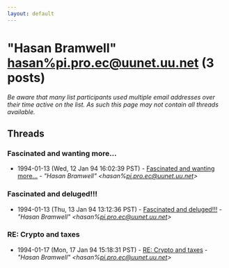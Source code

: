 ```yaml
---
layout: default
---
```


# "Hasan Bramwell" <hasan%pi.pro.ec@uunet.uu.net> (3 posts)

_Be aware that many list participants used multiple email addresses over their time active on the list. As such this page may not contain all threads available._

## Threads

### Fascinated and wanting more...
+ 1994-01-13 (Wed, 12 Jan 94 16:02:39 PST) - [Fascinated and wanting more...](/archive/1994/01/61ff19ee8fe985ad07c205c928e8340702e11ba97ab3f5d3a24fcd2a22a59ca4) - _"Hasan Bramwell" \<hasan%pi.pro.ec@uunet.uu.net\>_

### Fascinated and deluged!!!
+ 1994-01-13 (Thu, 13 Jan 94 13:12:36 PST) - [Fascinated and deluged!!!](/archive/1994/01/c8e1632dcf7bf7fe64aa8a438339946b9626e3301c60ab09a1c962f5f4bbc36b) - _"Hasan Bramwell" \<hasan%pi.pro.ec@uunet.uu.net\>_

### RE: Crypto and taxes
+ 1994-01-17 (Mon, 17 Jan 94 15:18:31 PST) - [RE: Crypto and taxes](/archive/1994/01/59b91bcc95d0b92589e06a525ace94f3e4340a2c6e3a493c710b5d71c142c57b) - _"Hasan Bramwell" \<hasan%pi.pro.ec@uunet.uu.net\>_

